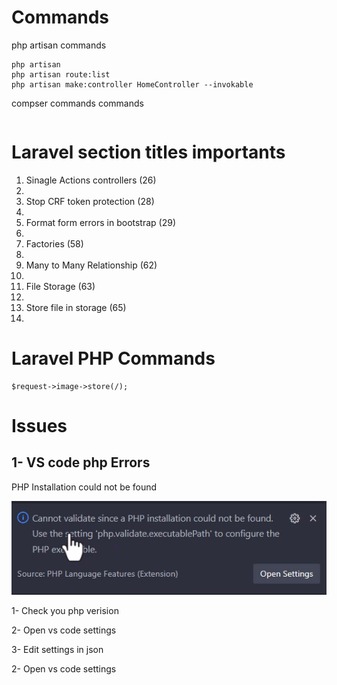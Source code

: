 # Commands
<p>php artisan commands<p>

```
php artisan
php artisan route:list
php artisan make:controller HomeController --invokable
```

<p>compser commands commands<p>

```

```
# Laravel section titles importants
<ol>
<li>Sinagle Actions controllers (26)<li>
<li>Stop CRF token protection (28)<li>
<li>Format form errors in bootstrap (29)<li>
<li>Factories (58)<li>
<li>Many to Many Relationship (62)<li>
<li>File Storage (63)<li>
<li>Store file in storage (65)<li>
</ol>

# Laravel PHP Commands

```
$request->image->store(/);
```

# Issues
## 1- VS code php Errors

<p>PHP Installation could not be found<p>

![1- VS code php Errors](https://github.com/emad566/ecom125/blob/main/readme-resourcs/images/php1.png?raw=true)

<p>1- Check you php verision<p>
<p>2- Open vs code settings<p>
<p>3- Edit settings in json<p>
<p>2- Open vs code settings<p>

